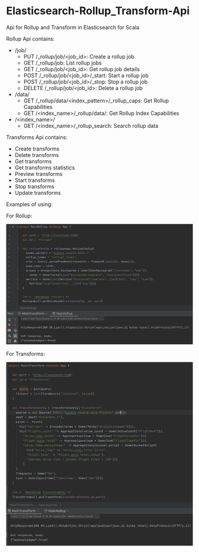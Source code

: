 # Elasticsearch-Rollup_Transform-Api

Api for Rollup and Transform in Elasticsearch for Scala

Rollup Api contains:
- /job/
   - PUT /_rollup/job/<job_id>: Create a rollup job
   - GET /_rollup/job: List rollup jobs
   - GET /_rollup/job/<job_id>: Get rollup job details
   - POST /_rollup/job/<job_id>/_start: Start a rollup job
   - POST /_rollup/job/<job_id>/_stop: Stop a rollup job
   - DELETE /_rollup/job/<job_id>: Delete a rollup job
- /data/
   - GET /_rollup/data/<index_pattern>/_rollup_caps: Get Rollup Capabilities
   - GET /<index_name>/_rollup/data/: Get Rollup Index Capabilities
- /<index_name>/
   - GET /<index_name>/_rollup_search: Search rollup data


Transforms Api contains:
   - Create transforms
   - Delete transforms
   - Get transforms
   - Get transforms statistics
   - Preview transforms
   - Start transforms
   - Stop transforms
   - Update transforms

Examples of using:

For Rollup:

![Image description](https://github.com/Raval97/Elasticsearch-Rollup_Transform-Api/blob/master/screens/rollup.png?raw=true)


For Transforms:

![Image description](https://github.com/Raval97/Elasticsearch-Rollup_Transform-Api/blob/master/screens/transforms.png?raw=true)

